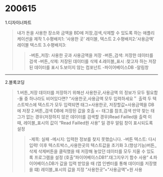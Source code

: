 # 200615
1.디자이너파트
>내가 돈을 사용한 장소와 금액을 BD에 
>저장,검색,삭제할 수 있도록 하는
>애플리케이션을 제작
>1.수평배치1: ‘사용한 곳’ 레이블, 텍스트
>2.수평배치2:’사용금액’ 레이블 텍스트
>3.수평배치3:
>>-버튼_저장: 사용한 곳과 사용금액을 저장
>>-버튼_검색: 저장한 데이터를 검색
>>-버튼_삭제: 저장된 데이터를 삭제
>4.레이블_표시
>:찾고자 하는 저장된 데이터를 표시
>5.보이지 않는 컴포넌트
>>-파이어베이스DB
>>-알림창
---------------------------------------
2.블록코딩
>1.버튼_저장
>데이터를 저장하기 위해선 사용한곳,사용금액
>의 정보가 모두 필요함
>-둘 중 하나라도 비어있다면?
>“사용한곳,사용금액 모두 입력하세요＂ 출력
>두 텍스트박스에 텍스트가 모두 입력되면
>태그=사용한곳, 저장할값=사용금액을
>DB에 저장
>2.버튼_검색
>DB에 저장된 값을 호출 <- 태그를 참조,검색
>만약 찾는 태그가 없는 경우(저장하지 않은
>데이터를 검색할 경우)Read Failled을 출력
>이 때, 레이블_표시의 값이 “Read Failled원 사용”
>일 경우 알림 창이 표시되도록 설정
>>-제목: 실패
>>-메시지: 입력한 정보를 찾지 못했습니다.
>>-버튼 텍스트: 다시 입력!
>이후 텍스트박스_사용한곳의 텍스트값을 초기화
>3.(향상기능)버튼_삭제
>삭제버튼을 클릭했을 때 저장해 놓았던 데이터를 모두
>지울 수 있도록 프로그램을 설정
>(호출”파이어베이스DB1”.태그지우기 함수 사용”
>4.파이어베이스DB가 값을 입력 받았을 때
>(앱 인벤터를 통해 데이터를 저장했을 떄)
>레이블_표시의 값을 지정
>”사용한곳”+”사용금액”+원 사용
